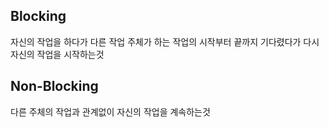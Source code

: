 ## Blocking

자신의 작업을 하다가 다른 작업 주체가 하는 작업의 시작부터 끝까지 기다렸다가 다시 자신의 작업을 시작하는것

## Non-Blocking

다른 주체의 작업과 관계없이 자신의 작업을 계속하는것